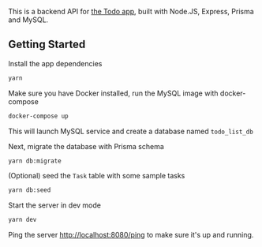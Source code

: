 This is a backend API for [the Todo app](https://github.com/danielnmai/todo-list-app), built with Node.JS, Express, Prisma and MySQL.

## Getting Started

Install the app dependencies

```bash
yarn
```

Make sure you have Docker installed, run the MySQL image with docker-compose

```bash
docker-compose up
```

This will launch MySQL service and create a database named `todo_list_db`

Next, migrate the database with Prisma schema

```bash
yarn db:migrate
```

(Optional) seed the `Task` table with some sample tasks

```bash
yarn db:seed
```

Start the server in dev mode

```bash
yarn dev
```

Ping the server [http://localhost:8080/ping](http://localhost:8080/ping) to make sure it's up and running.
